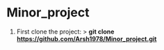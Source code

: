 # Minor_project

1) First clone the project: > **git clone https://github.com/Arsh1978/Minor_project.git**
